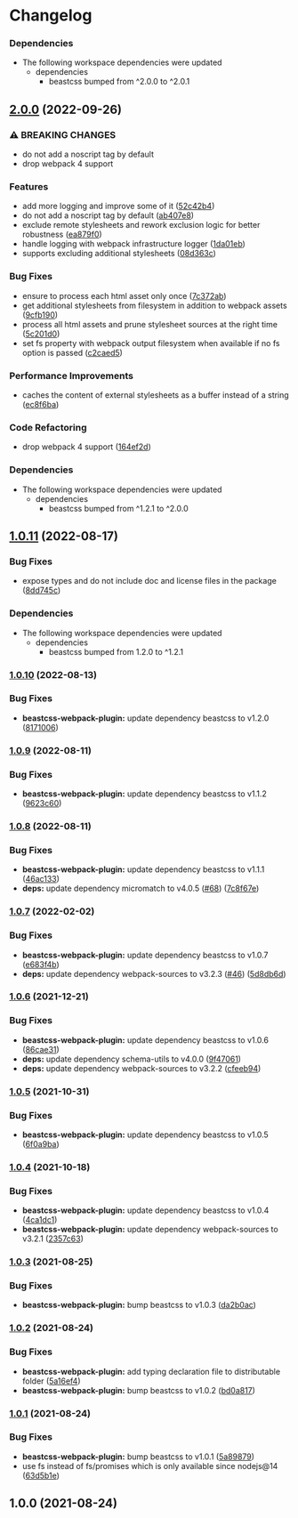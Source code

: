 # Changelog

### Dependencies

* The following workspace dependencies were updated
  * dependencies
    * beastcss bumped from ^2.0.0 to ^2.0.1

## [2.0.0](https://github.com/freddy38510/beastcss/compare/beastcss-webpack-plugin-v1.0.11...beastcss-webpack-plugin-v2.0.0) (2022-09-26)


### ⚠ BREAKING CHANGES

* do not add a noscript tag by default
* drop webpack 4 support

### Features

* add more logging and improve some of it ([52c42b4](https://github.com/freddy38510/beastcss/commit/52c42b479fafc9d9a6aa588120015fbfa8df8f47))
* do not add a noscript tag by default ([ab407e8](https://github.com/freddy38510/beastcss/commit/ab407e89e29f6e7ece769da2031df77c5f2e8936))
* exclude remote stylesheets and rework exclusion logic for better robustness ([ea879f0](https://github.com/freddy38510/beastcss/commit/ea879f0e4cdb99d8201d0281375f75fc5cf98703))
* handle logging with webpack infrastructure logger ([1da01eb](https://github.com/freddy38510/beastcss/commit/1da01ebd661096fd4473e4b67a8260991678fe89))
* supports excluding additional stylesheets ([08d363c](https://github.com/freddy38510/beastcss/commit/08d363c2949e5d203bf97e4fe3b903202b60424c))


### Bug Fixes

* ensure to process each html asset only once ([7c372ab](https://github.com/freddy38510/beastcss/commit/7c372ab7e9cb5c5a86c797598cb1fc76882127e0))
* get additional stylesheets from filesystem in addition to webpack assets ([9cfb190](https://github.com/freddy38510/beastcss/commit/9cfb1900f13fc1f8fcd38ef9646d78903e94f212))
* process all html assets and prune stylesheet sources at the right time ([5c201d0](https://github.com/freddy38510/beastcss/commit/5c201d04860aea56be90282af4a472c0f060eac9))
* set fs property with webpack output filesystem when available if no fs option is passed ([c2caed5](https://github.com/freddy38510/beastcss/commit/c2caed54ac6f1f0d856c1f2fa1bb8d03af902f96))


### Performance Improvements

* caches the content of external stylesheets as a buffer instead of a string ([ec8f6ba](https://github.com/freddy38510/beastcss/commit/ec8f6ba204bc98a1485b7cf6b815968933def8f3))


### Code Refactoring

* drop webpack 4 support ([164ef2d](https://github.com/freddy38510/beastcss/commit/164ef2d9943cf2a107389e347639dc5b1925d4c9))


### Dependencies

* The following workspace dependencies were updated
  * dependencies
    * beastcss bumped from ^1.2.1 to ^2.0.0

## [1.0.11](https://github.com/freddy38510/beastcss/compare/beastcss-webpack-plugin-v1.0.10...beastcss-webpack-plugin-v1.0.11) (2022-08-17)


### Bug Fixes

* expose types and do not include doc and license files in the package ([8dd745c](https://github.com/freddy38510/beastcss/commit/8dd745c460a7f93d37938ef7bc5137e1540215f7))


### Dependencies

* The following workspace dependencies were updated
  * dependencies
    * beastcss bumped from 1.2.0 to ^1.2.1

### [1.0.10](https://github.com/freddy38510/beastcss/compare/beastcss-webpack-plugin-v1.0.9...beastcss-webpack-plugin-v1.0.10) (2022-08-13)


### Bug Fixes

* **beastcss-webpack-plugin:** update dependency beastcss to v1.2.0 ([8171006](https://github.com/freddy38510/beastcss/commit/81710065aa6851af101e389ac1d2ae021289585d))

### [1.0.9](https://github.com/freddy38510/beastcss/compare/beastcss-webpack-plugin-v1.0.8...beastcss-webpack-plugin-v1.0.9) (2022-08-11)


### Bug Fixes

* **beastcss-webpack-plugin:** update dependency beastcss to v1.1.2 ([9623c60](https://github.com/freddy38510/beastcss/commit/9623c6043d128c9196938ef75b35d8fb615b20a0))

### [1.0.8](https://github.com/freddy38510/beastcss/compare/beastcss-webpack-plugin-v1.0.7...beastcss-webpack-plugin-v1.0.8) (2022-08-11)


### Bug Fixes

* **beastcss-webpack-plugin:** update dependency beastcss to v1.1.1 ([46ac133](https://github.com/freddy38510/beastcss/commit/46ac1335d14451bd3d2e1df3c6c56ad42fb2c73f))
* **deps:** update dependency micromatch to v4.0.5 ([#68](https://github.com/freddy38510/beastcss/issues/68)) ([7c8f67e](https://github.com/freddy38510/beastcss/commit/7c8f67e23c95faf0f860e6ca4687046e66f47327))

### [1.0.7](https://github.com/freddy38510/beastcss/compare/beastcss-webpack-plugin-v1.0.6...beastcss-webpack-plugin-v1.0.7) (2022-02-02)


### Bug Fixes

* **beastcss-webpack-plugin:** update dependency beastcss to v1.0.7 ([e683f4b](https://github.com/freddy38510/beastcss/commit/e683f4b3f70d01871aa07fff72f755f48a77f5a8))
* **deps:** update dependency webpack-sources to v3.2.3 ([#46](https://github.com/freddy38510/beastcss/issues/46)) ([5d8db6d](https://github.com/freddy38510/beastcss/commit/5d8db6d3f6952ece2e549e41dca9bbc468f3709f))

### [1.0.6](https://github.com/freddy38510/beastcss/compare/beastcss-webpack-plugin-v1.0.5...beastcss-webpack-plugin-v1.0.6) (2021-12-21)


### Bug Fixes

* **beastcss-webpack-plugin:** update dependency beastcss to v1.0.6 ([86cae31](https://github.com/freddy38510/beastcss/commit/86cae31bd3693395e55622e125e36b2a845b2cdf))
* **deps:** update dependency schema-utils to v4.0.0 ([9f47061](https://github.com/freddy38510/beastcss/commit/9f4706176308a8980f397308a40e70a0375bde20))
* **deps:** update dependency webpack-sources to v3.2.2 ([cfeeb94](https://github.com/freddy38510/beastcss/commit/cfeeb94b8b1c9d9a678b53f8e571a2495b9c7ec6))

### [1.0.5](https://github.com/freddy38510/beastcss/compare/beastcss-webpack-plugin-v1.0.4...beastcss-webpack-plugin-v1.0.5) (2021-10-31)


### Bug Fixes

* **beastcss-webpack-plugin:** update dependency beastcss to v1.0.5 ([6f0a9ba](https://github.com/freddy38510/beastcss/commit/6f0a9ba74d865496d028ae29ab30cecc44250d1f))

### [1.0.4](https://github.com/freddy38510/beastcss/compare/beastcss-webpack-plugin-v1.0.3...beastcss-webpack-plugin-v1.0.4) (2021-10-18)


### Bug Fixes

* **beastcss-webpack-plugin:** update dependency beastcss to v1.0.4 ([4ca1dc1](https://github.com/freddy38510/beastcss/commit/4ca1dc154ec0d3e1cb4370332da3d6fea9d10a94))
* **beastcss-webpack-plugin:** update dependency webpack-sources to v3.2.1 ([2357c63](https://github.com/freddy38510/beastcss/commit/2357c635f4bc0fb751bba7990e5569a5bcd12cb6))

### [1.0.3](https://github.com/freddy38510/beastcss/compare/beastcss-webpack-plugin-v1.0.2...beastcss-webpack-plugin-v1.0.3) (2021-08-25)


### Bug Fixes

* **beastcss-webpack-plugin:** bump beastcss to v1.0.3 ([da2b0ac](https://github.com/freddy38510/beastcss/commit/da2b0ac3e1ef983de2e71c6e5a5b0a047a538e26))

### [1.0.2](https://github.com/freddy38510/beastcss/compare/beastcss-webpack-plugin-v1.0.1...beastcss-webpack-plugin-v1.0.2) (2021-08-24)


### Bug Fixes

* **beastcss-webpack-plugin:** add typing declaration file to distributable folder ([5a16ef4](https://github.com/freddy38510/beastcss/commit/5a16ef4b0790cdda966ddfce0453c9b63fa0a989))
* **beastcss-webpack-plugin:** bump beastcss to v1.0.2 ([bd0a817](https://github.com/freddy38510/beastcss/commit/bd0a81789221d74c675e3af657c179a482d6eac6))

### [1.0.1](https://github.com/freddy38510/beastcss/compare/beastcss-webpack-plugin-v1.0.0...beastcss-webpack-plugin-v1.0.1) (2021-08-24)


### Bug Fixes

* **beastcss-webpack-plugin:** bump beastcss to v1.0.1 ([5a89879](https://github.com/freddy38510/beastcss/commit/5a8987941b22ca8762cb58c640554fd170614297))
* use fs instead of fs/promises which is only available since nodejs@14 ([63d5b1e](https://github.com/freddy38510/beastcss/commit/63d5b1e7c4383b316e0fc8761c803f3f97a4cc9f))

## 1.0.0 (2021-08-24)
